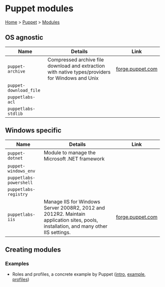 # Puppet modules

[Home](../readme.md) > [Puppet](./puppet.md) > [Modules](./modules.md)

## OS agnostic

| Name                    | Details                          | Link |
| ----------------------- | -------------------------------- | ---- |
| `puppet-archive`        | Compressed archive file download and extraction with native types/providers for Windows and Unix | [forge.puppet.com](https://forge.puppet.com/puppet/archive) |
| `puppet-download_file`  | | |
| `puppetlabs-acl`        | | |
| `puppetlabs-stdlib`     | | |

## Windows specific

| Name                    | Details                          | Link |
| ----------------------- | -------------------------------- | ---- |
| `puppet-dotnet`         | Module to manage the Microsoft .NET framework | | [forge.puppet.com](https://forge.puppet.com/puppet/dotnet) |
| `puppet-windows_env`    | | |
| `puppetlabs-powershell` | | |
| `puppetlabs-registry`   | | |
| `puppetlabs-iis`        | Manage IIS for Windows Server 2008R2, 2012 and 2012R2. Maintain application sites, pools, installation, and many other IIS settings. | [forge.puppet.com](https://forge.puppet.com/puppetlabs/iis) |

## Creating modules

### Examples

- Roles and profiles, a concrete example by Puppet ([intro](https://puppet.com/docs/pe/2017.2/r_n_p_intro.html), [example](https://puppet.com/docs/pe/2017.2/r_n_p_full_example.html), [profiles](https://puppet.com/docs/pe/2017.2/r_n_p_profiles.html))
